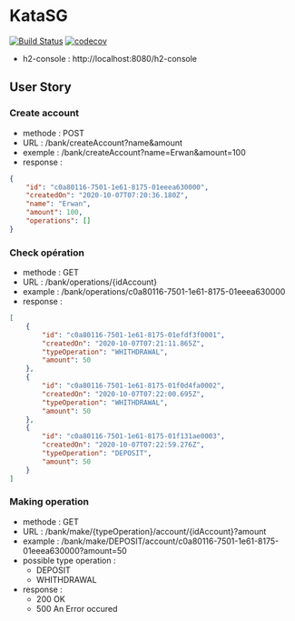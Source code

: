 # KataSG
[![Build Status](https://travis-ci.org/ErwanLT/KataSG.svg?branch=v2)](https://travis-ci.org/ErwanLT/KataSG)
[![codecov](https://codecov.io/gh/ErwanLT/KataSG/branch/v2/graph/badge.svg?token=UWGTO8C0S9)](undefined)

- h2-console : http://localhost:8080/h2-console

## User Story
### Create account

- methode : POST
- URL : /bank/createAccount?name&amount
- exemple : /bank/createAccount?name=Erwan&amount=100
- response :
```json
{
    "id": "c0a80116-7501-1e61-8175-01eeea630000",
    "createdOn": "2020-10-07T07:20:36.180Z",
    "name": "Erwan",
    "amount": 100,
    "operations": []
}
```

### Check opération
- methode : GET
- URL : /bank/operations/{idAccount}
- example : /bank/operations/c0a80116-7501-1e61-8175-01eeea630000
- response : 
```json
[
    {
        "id": "c0a80116-7501-1e61-8175-01efdf3f0001",
        "createdOn": "2020-10-07T07:21:11.865Z",
        "typeOperation": "WHITHDRAWAL",
        "amount": 50
    },
    {
        "id": "c0a80116-7501-1e61-8175-01f0d4fa0002",
        "createdOn": "2020-10-07T07:22:00.695Z",
        "typeOperation": "WHITHDRAWAL",
        "amount": 50
    },
    {
        "id": "c0a80116-7501-1e61-8175-01f131ae0003",
        "createdOn": "2020-10-07T07:22:59.276Z",
        "typeOperation": "DEPOSIT",
        "amount": 50
    }
]
```

### Making operation
- methode : GET
- URL : /bank/make/{typeOperation}/account/{idAccount}?amount
- example : /bank/make/DEPOSIT/account/c0a80116-7501-1e61-8175-01eeea630000?amount=50
- possible type operation :
  * DEPOSIT
  * WHITHDRAWAL
- response :
  * 200 OK
  * 500 An Error occured
